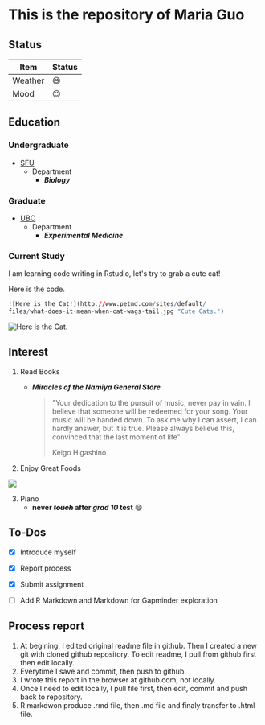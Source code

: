 # This is the repository of Maria Guo

## Status
|    **Item**    | **Status** |
|----------------|------------|
| Weather        | :smile:    |
| Mood           | :blush:    |



## Education

### Undergraduate

+ [SFU](https://www.sfu.ca/)
	- Department
        * ***Biology***

### Graduate

+ [UBC](https://www.ubc.ca/)
	- Department
        * ***Experimental Medicine***

### Current Study
I am learning code writing in Rstudio, let's try to grab a cute cat!

Here is the code.

```R 
![Here is the Cat!](http://www.petmd.com/sites/default/
files/what-does-it-mean-when-cat-wags-tail.jpg "Cute Cats.")

```

![Here is the Cat.](http://www.petmd.com/sites/default/files/what-does-it-mean-when-cat-wags-tail.jpg "Cute Cats.")






## Interest
1. Read Books
    + ***Miracles of the Namiya General Store***
       >"Your dedication to the pursuit of music, never pay in vain. I    believe that someone will be redeemed for your song. Your music will be handed down. To ask me why I can assert, I can hardly answer, but it is true. Please always believe this, convinced that the last moment of life"
       >
       >Keigo Higashino

2. Enjoy Great Foods

![](https://media.giphy.com/media/T7VuyIFl3jimI/giphy.gif)

3. Piano
      + **never <del>*touch</del>* after *grad 10* test** :sweat_smile:

## To-Dos

- [x] Introduce myself
- [x] Report process
- [x] Submit assignment
- [ ] Add R Markdown and Markdown for Gapminder exploration




## Process report
1. At begining, I edited original readme file in github. Then I created a new git with cloned github repository. To edit readme, I pull from github first then edit locally.
2. Everytime I save and commit, then push to github.
3. I wrote this report in the browser at github.com, not locally.
4. Once I need to edit locally, I pull file first, then edit, commit and push back to repository.
5. R markdwon produce .rmd file, then .md file and finaly transfer to .html file.


